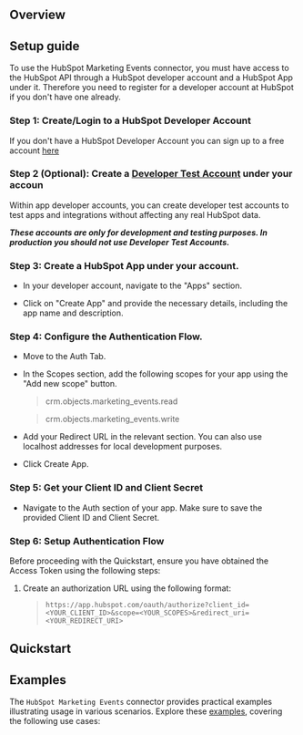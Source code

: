 ## Overview



[//]: # (TODO: Add overview mentioning the purpose of the module, supported REST API versions, and other high-level details.)

## Setup guide

[//]: # (TODO: Add detailed steps to obtain credentials and configure the module.)

To use the HubSpot Marketing Events connector, you must have access to the HubSpot API through a HubSpot developer account and a HubSpot App under it. Therefore you need to register for a developer account at HubSpot if you don't have one already.

### Step 1: Create/Login to a HubSpot Developer Account

If you don't have a HubSpot Developer Account you can sign up to a free account [here](https://developers.hubspot.com/get-started)

### Step 2 (Optional): Create a [Developer Test Account](https://developers.hubspot.com/beta-docs/getting-started/account-types#developer-test-accounts) under your accoun

Within app developer accounts, you can create developer test accounts to test apps and integrations without affecting any real HubSpot data.  

***These accounts are only for development and testing purposes. In production you should not use Developer Test Accounts.***

### Step 3: Create a HubSpot App under your account.

- In your developer account, navigate to the "Apps" section.

- Click on "Create App" and provide the necessary details, including the app name and description.

### Step 4: Configure the Authentication Flow.

- Move to the Auth Tab.
- In the Scopes section, add the following scopes for your app using the "Add new scope" button.

    > crm.objects.marketing_events.read  

    > crm.objects.marketing_events.write

- Add your Redirect URL in the relevant section. You can also use localhost addresses for local development purposes.

- Click Create App.

### Step 5: Get your Client ID and Client Secret

- Navigate to the Auth section of your app. Make sure to save the provided Client ID and Client Secret.

### Step 6: Setup Authentication Flow

Before proceeding with the Quickstart, ensure you have obtained the Access Token using the following steps:

1. Create an authorization URL using the following format:  

    > `https://app.hubspot.com/oauth/authorize?client_id=<YOUR_CLIENT_ID>&scope=<YOUR_SCOPES>&redirect_uri=<YOUR_REDIRECT_URI>`


## Quickstart

[//]: # (TODO: Add a quickstart guide to demonstrate a basic functionality of the module, including sample code snippets.)

## Examples

The `HubSpot Marketing Events` connector provides practical examples illustrating usage in various scenarios. Explore these [examples](https://github.com/module-ballerinax-hubspot.marketing.events/tree/main/examples/), covering the following use cases:

[//]: # (TODO: Add examples)

